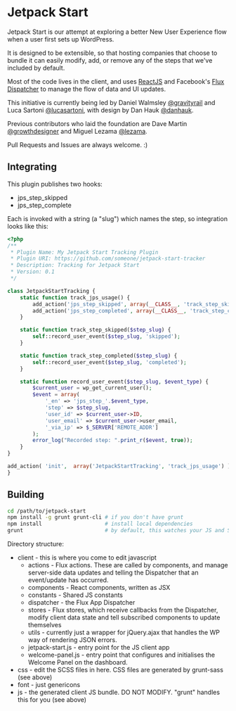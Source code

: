 Jetpack Start
=============

Jetpack Start is our attempt at exploring a better New User Experience flow when a user first sets up WordPress.

It is designed to be extensible, so that hosting companies that choose to bundle it can easily modify, add, or remove any of the steps that we've included by default.

Most of the code lives in the client, and uses [ReactJS](https://github.com/facebook/react) and Facebook's [Flux Dispatcher](https://github.com/facebook/flux) to manage the flow of data and UI updates. 

This initiative is currently being led by Daniel Walmsley [@gravityrail](http://github.com/gravityrail) and Luca Sartoni [@lucasartoni](https://github.com/lucasartoni), with design by Dan Hauk [@danhauk](https://github.com/danhauk).

Previous contributors who laid the foundation are Dave Martin [@growthdesigner](http://github.com/growthdesigner) and Miguel Lezama [@lezama](http://github.com/lezama).

Pull Requests and Issues are always welcome. :)

## Integrating

This plugin publishes two hooks:
- jps_step_skipped
- jps_step_complete

Each is invoked with a string (a "slug") which names the step, so integration looks like this:

```php
<?php
/**
 * Plugin Name: My Jetpack Start Tracking Plugin
 * Plugin URI: https://github.com/someone/jetpack-start-tracker
 * Description: Tracking for Jetpack Start
 * Version: 0.1
 */

class JetpackStartTracking {
	static function track_jps_usage() {
		add_action('jps_step_skipped', array(__CLASS__, 'track_step_skipped'));
		add_action('jps_step_completed', array(__CLASS__, 'track_step_completed'));
	}

	static function track_step_skipped($step_slug) {
		self::record_user_event($step_slug, 'skipped');
	}

	static function track_step_completed($step_slug) {
		self::record_user_event($step_slug, 'completed');
	}

	static function record_user_event($step_slug, $event_type) {
		$current_user = wp_get_current_user();
		$event = array(
			'_en' => 'jps_step_'.$event_type,
			'step' => $step_slug,
			'user_id' => $current_user->ID,
			'user_email' => $current_user->user_email,
			'_via_ip' => $_SERVER['REMOTE_ADDR']
		);
		error_log("Recorded step: ".print_r($event, true));
	}
}

add_action( 'init',  array('JetpackStartTracking', 'track_jps_usage') );
}
```

## Building

```bash
cd /path/to/jetpack-start
npm install -g grunt grunt-cli # if you don't have grunt
npm install                    # install local dependencies
grunt                          # by default, this watches your JS and SCSS files for changes and automatically rebuilds the client app
```

Directory structure:

- client - this is where you come to edit javascript
  - actions - Flux actions. These are called by components, and manage server-side data updates and telling the Dispatcher that an event/update has occurred.
  - components - React components, written as JSX
  - constants - Shared JS constants
  - dispatcher - the Flux App Dispatcher
  - stores - Flux stores, which receive callbacks from the Dispatcher, modify client data state and tell subscribed components to update themselves
  - utils - currently just a wrapper for jQuery.ajax that handles the WP way of rendering JSON errors.
  - jetpack-start.js - entry point for the JS client app
  - welcome-panel.js - entry point that configures and initialises the Welcome Panel on the dashboard.
- css - edit the SCSS files in here. CSS files are generated by grunt-sass (see above)
- font - just genericons
- js - the generated client JS bundle. DO NOT MODIFY. "grunt" handles this for you (see above)
